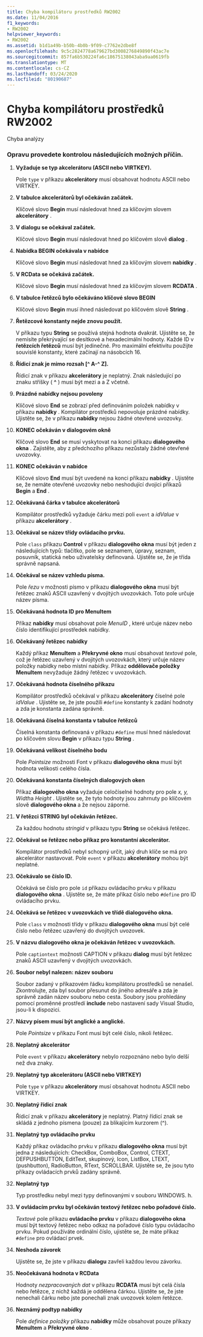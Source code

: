 ```yaml
---
title: Chyba kompilátoru prostředků RW2002
ms.date: 11/04/2016
f1_keywords:
- RW2002
helpviewer_keywords:
- RW2002
ms.assetid: b1d1a49b-b50b-4b0b-9f09-c7762e2dbe8f
ms.openlocfilehash: 9c5c2824778a679627bd3008276849890f43ac7e
ms.sourcegitcommit: 857fa6b530224fa6c18675138043aba9aa0619fb
ms.translationtype: MT
ms.contentlocale: cs-CZ
ms.lasthandoff: 03/24/2020
ms.locfileid: "80190687"
---
```

# <a name="resource-compiler-error-rw2002"></a>Chyba kompilátoru prostředků RW2002

Chyba analýzy

### <a name="to-fix-by-checking-the-following-possible-causes"></a>Opravu provedete kontrolou následujících možných příčin.

1. **Vyžaduje se typ akcelerátoru (ASCII nebo VIRTKEY).**

   Pole `type` v příkazu **akcelerátory** musí obsahovat hodnotu ASCII nebo VIRTKEY.

1. **V tabulce akcelerátorů byl očekáván začátek.**

   Klíčové slovo **Begin** musí následovat hned za klíčovým slovem **akcelerátory** .

1. **V dialogu se očekával začátek.**

   Klíčové slovo **Begin** musí následovat hned po klíčovém slově **dialog** .

1. **Nabídka BEGIN očekávala v nabídce**

   Klíčové slovo **Begin** musí následovat hned za klíčovým slovem **nabídky** .

1. **V RCData se očekává začátek.**

   Klíčové slovo **Begin** musí následovat hned za klíčovým slovem **RCDATA** .

1. **V tabulce řetězců bylo očekáváno klíčové slovo BEGIN**

   Klíčové slovo **Begin** musí ihned následovat po klíčovém slově **String** .

1. **Řetězcové konstanty nejde znovu použít.**

   V příkazu typu **String** se používá stejná hodnota dvakrát. Ujistěte se, že nemísíte překrývající se desítkové a hexadecimální hodnoty. Každé ID v **řetězcích řetězců** musí být jedinečné. Pro maximální efektivitu použijte souvislé konstanty, které začínají na násobcích 16.

1. **Řídicí znak je mimo rozsah [^ A-^ Z].**

   Řídicí znak v příkazu **akcelerátory** je neplatný. Znak následující po znaku stříšky ( **^** ) musí být mezi a a Z včetně.

1. **Prázdné nabídky nejsou povoleny**

   Klíčové slovo **End** se zobrazí před definováním položek nabídky v příkazu **nabídky** . Kompilátor prostředků nepovoluje prázdné nabídky. Ujistěte se, že v příkazu **nabídky** nejsou žádné otevřené uvozovky.

1. **KONEC očekáván v dialogovém okně**

   Klíčové slovo **End** se musí vyskytovat na konci příkazu **dialogového okna** . Zajistěte, aby z předchozího příkazu nezůstaly žádné otevřené uvozovky.

1. **KONEC očekáván v nabídce**

   Klíčové slovo **End** musí být uvedené na konci příkazu **nabídky** . Ujistěte se, že nemáte otevřené uvozovky nebo neshodující dvojici příkazů **Begin** a **End** .

1. **Očekávaná čárka v tabulce akcelerátorů**

   Kompilátor prostředků vyžaduje čárku mezi poli `event` a *idValue* v příkazu **akcelerátory** .

1. **Očekával se název třídy ovládacího prvku.**

   Pole `class` příkazu **Control** v příkazu **dialogového okna** musí být jeden z následujících typů: tlačítko, pole se seznamem, úpravy, seznam, posuvník, statická nebo uživatelsky definovaná. Ujistěte se, že je třída správně napsaná.

1. **Očekával se název vzhledu písma.**

   Pole *řezu* v možnosti písmo v příkazu **dialogového okna** musí být řetězec znaků ASCII uzavřený v dvojitých uvozovkách. Toto pole určuje název písma.

1. **Očekávaná hodnota ID pro MenuItem**

   Příkaz **nabídky** musí obsahovat pole *MenuID* , které určuje název nebo číslo identifikující prostředek nabídky.

1. **Očekávaný řetězec nabídky**

   Každý příkaz **MenuItem** a **Překryvné okno** musí obsahovat *textové* pole, což je řetězec uzavřený v dvojitých uvozovkách, který určuje název položky nabídky nebo místní nabídky. Příkaz **oddělovače položky MenuItem** nevyžaduje žádný řetězec v uvozovkách.

1. **Očekávaná hodnota číselného příkazu**

   Kompilátor prostředků očekával v příkazu **akcelerátory** číselné pole *idValue* . Ujistěte se, že jste použili `#define` konstanty k zadání hodnoty a zda je konstanta zadána správně.

1. **Očekávaná číselná konstanta v tabulce řetězců**

   Číselná konstanta definovaná v příkazu `#define` musí hned následovat po klíčovém slovu **Begin** v příkazu typu **String** .

1. **Očekávaná velikost číselného bodu**

   Pole *Pointsize* možnosti Font v příkazu **dialogového okna** musí být hodnota velikosti celého čísla.

1. **Očekávaná konstanta číselných dialogových oken**

   Příkaz **dialogového okna** vyžaduje celočíselné hodnoty pro pole *x, y, Width*a *Height* . Ujistěte se, že tyto hodnoty jsou zahrnuty po klíčovém slově **dialogového okna** a že nejsou záporné.

1. **V řetězci STRING byl očekáván řetězec.**

   Za každou hodnotu *stringid* v příkazu typu **String** se očekává řetězec.

1. **Očekával se řetězec nebo příkaz pro konstantní akcelerátor.**

   Kompilátor prostředků nebyl schopný určit, jaký druh klíče se má pro akcelerátor nastavovat. Pole `event` v příkazu **akcelerátory** mohou být neplatné.

1. **Očekávalo se číslo ID.**

   Očekává se číslo pro pole `id` příkazu ovládacího prvku v příkazu **dialogového okna** . Ujistěte se, že máte příkaz číslo nebo `#define` pro ID ovládacího prvku.

1. **Očekává se řetězec v uvozovkách ve třídě dialogového okna.**

   Pole `class` v možnosti třídy v příkazu **dialogového okna** musí být celé číslo nebo řetězec uzavřený do dvojitých uvozovek.

1. **V názvu dialogového okna je očekáván řetězec v uvozovkách.**

   Pole `captiontext` možnosti CAPTION v příkazu **dialog** musí být řetězec znaků ASCII uzavřený v dvojitých uvozovkách.

1. **Soubor nebyl nalezen: název souboru**

   Soubor zadaný v příkazovém řádku kompilátoru prostředků se nenašel. Zkontrolujte, zda byl soubor přesunut do jiného adresáře a zda je správně zadán název souboru nebo cesta. Soubory jsou prohledány pomocí proměnné prostředí **include** nebo nastavení sady Visual Studio, jsou-li k dispozici.

1. **Názvy písem musí být anglické a anglické.**

   Pole *Pointsize* v příkazu Font musí být celé číslo, nikoli řetězec.

1. **Neplatný akcelerátor**

   Pole `event` v příkazu **akcelerátory** nebylo rozpoznáno nebo bylo delší než dva znaky.

1. **Neplatný typ akcelerátoru (ASCII nebo VIRTKEY)**

   Pole `type` v příkazu **akcelerátory** musí obsahovat hodnotu ASCII nebo VIRTKEY.

1. **Neplatný řídicí znak**

   Řídicí znak v příkazu **akcelerátory** je neplatný. Platný řídicí znak se skládá z jednoho písmena (pouze) za blikajícím kurzorem (^).

1. **Neplatný typ ovládacího prvku**

   Každý příkaz ovládacího prvku v příkazu **dialogového okna** musí být jedna z následujících: CheckBox, ComboBox, Control, CTEXT, DEFPUSHBUTTON, EditText, skupinový, Icon, ListBox, LTEXT, (pushbutton), RadioButton, RText, SCROLLBAR. Ujistěte se, že jsou tyto příkazy ovládacích prvků zadány správně.

1. **Neplatný typ**

   Typ prostředku nebyl mezi typy definovanými v souboru WINDOWS. h.

1. **V ovládacím prvku byl očekáván textový řetězec nebo pořadové číslo.**

   *Textové* pole příkazu **ovládacího prvku** v příkazu **dialogového okna** musí být textový řetězec nebo odkaz na pořadové číslo typu ovládacího prvku. Pokud používáte ordinální číslo, ujistěte se, že máte příkaz `#define` pro ovládací prvek.

1. **Neshoda závorek**

   Ujistěte se, že jste v příkazu **dialogu** zavřeli každou levou závorku.

1. **Neočekávaná hodnota v RCData**

   Hodnoty *nezpracovaných dat* v příkazu **RCDATA** musí být celá čísla nebo řetězce, z nichž každá je oddělena čárkou. Ujistěte se, že jste nenechali čárku nebo jste ponechali znak uvozovek kolem řetězce.

1. **Neznámý podtyp nabídky**

   Pole *definice položky* příkazu **nabídky** může obsahovat pouze příkazy **MenuItem** a **Překryvné okno** .
